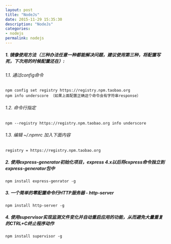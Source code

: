 ```yaml
---
layout: post
title: "NodeJs"
date: 2015-11-29 15:35:30
description: "NodeJs"
categories:
- nodejs
permalink: nodejs
---
```


##### 1. 镜像使用方法（三种办法任意一种都能解决问题，建议使用第三种，将配置写死，下次用的时候配置还在）:
###### 1.1. 通过config命令
```vim
npm config set registry https://registry.npm.taobao.org
npm info underscore （如果上面配置正确这个命令会有字符串response）
```
###### 1.2. 命令行指定
```vim
npm --registry https://registry.npm.taobao.org info underscore
```
###### 1.3. 编辑 ~/.npmrc 加入下面内容
```vim
registry = https://registry.npm.taobao.org
```
##### 2. 使用express-generator初始化项目，express 4.x以后将express命令独立到express-generator包中
```vim
npm install express-genrator -g
```
##### 3. 一个简单的零配置命令行HTTP服务器 - http-server
```vim
npm install http-server -g
```
##### 4. 使用supervisor实现监测文件变化并自动重启应用的功能，从而避免大量重复的CTRL+C终止程序动作
```vim
npm install supervisor -g
```
